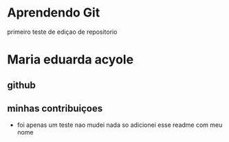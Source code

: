 
# Aprendendo Git

primeiro teste de ediçao de repositorio

# Maria eduarda acyole

## github 

## minhas contribuiçoes

- foi apenas um teste nao mudei nada so adicionei esse readme com meu nome


